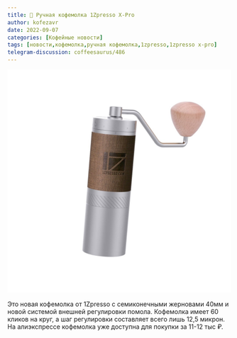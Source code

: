 ```yaml
---
title: 📰 Ручная кофемолка 1Zpresso X-Pro
author: kofezavr
date: 2022-09-07
categories: [Кофейные новости]
tags: [новости,кофемолка,ручная кофемолка,1zpresso,1zpresso x-pro]
telegram-discussion: coffeesaurus/486
--- 
```

![Ручная кофемолка 1Zpresso X-Pro](/assets/img/posts/22/09/x-pro.jpg)

Это новая кофемолка от 1Zpresso с семиконечными жерновами 40мм и новой системой внешней регулировки помола. Кофемолка имеет 60 кликов на круг, а шаг регулировки составляет всего лишь 12,5 микрон. На алиэкспрессе кофемолка уже доступна для покупки за 11-12 тыс ₽.